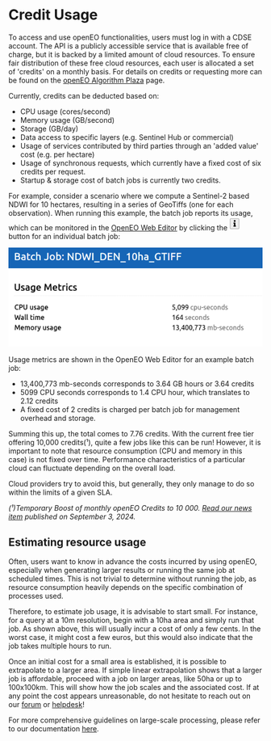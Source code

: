 # Credit Usage

To access and use openEO functionalities, users must log in with a CDSE account. 
The API is a publicly accessible service that is available free of charge, but it is backed by a limited amount of cloud resources.
To ensure fair distribution of these free cloud resources, each user is allocated a set of 'credits' on a monthly basis.
For details on credits or requesting more can be found on the [openEO Algorithm Plaza](../../Applications/AlgorithmPlaza.qmd) page.

Currently, credits can be deducted based on:

* CPU usage (cores/second)
* Memory usage (GB/second)
* Storage (GB/day)
* Data access to specific layers (e.g. Sentinel Hub or commercial)
* Usage of services contributed by third parties through an 'added value' cost (e.g. per hectare)
* Usage of synchronous requests, which currently have a fixed cost of six credits per request.
* Startup & storage cost of batch jobs is currently two credits.

For example, consider a scenario where we compute a Sentinel-2 based NDWI for 10 hectares, resulting in a series of GeoTiffs (one for each observation).
When running this example, the batch job reports its usage, which can be monitored in the [OpenEO Web Editor](https://openeo.dataspace.copernicus.eu/) by clicking the ![](./_images/batch_info.png) button for an individual batch job:

![](./_images/batchjob_metrics.png)

Usage metrics are shown in the OpenEO Web Editor for an example batch job:

* 13,400,773 mb-seconds corresponds to 3.64 GB hours or 3.64 credits 
* 5099 CPU seconds corresponds to 1.4 CPU hour, which translates to 2.12 credits
* A fixed cost of 2 credits is charged per batch job for management overhead and storage.
  
Summing this up, the total comes to 7.76 credits. With the current free tier offering 10,000 credits(¹), quite a few jobs like this can be run! 
However, it is important to note that resource consumption (CPU and memory in this case) is not fixed over time. Performance characteristics of a particular cloud can fluctuate depending on the overall load.

Cloud providers try to avoid this, but generally, they only manage to do so within the limits of a given SLA.

*(¹)Temporary Boost of monthly openEO Credits to 10 000. [Read our news item](https://dataspace.copernicus.eu/news/2024-9-3-temporary-boost-monthly-openeo-credits-10000-granted-user) published on September 3, 2024.*

## Estimating resource usage

Often, users want to know in advance the costs incurred by using openEO, especially when generating larger results or running the same job at scheduled times. This is not trivial to determine without running the job, as resource consumption heavily depends on the specific combination of processes used.

Therefore, to estimate job usage, it is advisable to start small. 
For instance, for a query at a 10m resolution, begin with a 10ha area and simply run that job. 
As shown above, this will usually incur a cost of only a few cents. 
In the worst case, it might cost a few euros, but this would also indicate that the job takes multiple hours to run.

Once an initial cost for a small area is established, it is possible to extrapolate to a larger area. If simple linear extrapolation shows that a larger job is affordable, proceed with a job on larger areas, like 50ha or up to 100x100km. This will show how the job scales and the associated cost. If at any point the cost appears unreasonable, do not hesitate to reach out on our [forum](https://forum.dataspace.copernicus.eu/) or [helpdesk](https://helpcenter.dataspace.copernicus.eu/hc/en-gb)!

For more comprehensive guidelines on large-scale processing, please refer to our documentation [here](./large_scale_processing.qmd).
